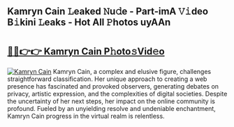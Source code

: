 ## Kamryn Cain 𝙻eaked 𝙽u𝚍e - Part-imA 𝚅𝚒deo B𝚒kini 𝙻eaks - Hot All 𝙿hotos uyAAn

# <h2><a href="http://ld268f.urlbe.top/?page=Kamryn+Cain">🔗🔗👉👉 Kamryn Cain P𝚑oto𝚜Vid𝚎o</a></h2>

[![Kamryn Cain](https://i.imgur.com/eBuTRDB.gif)](http://ld268f.urlbe.top/?page=Kamryn+Cain)
Kamryn Cain, a complex and elusive figure, challenges straightforward classification. Her unique approach to creating a web presence has fascinated and provoked observers, generating debates on privacy, artistic expression, and the complexities of digital societies. Despite the uncertainty of her next steps, her impact on the online community is profound. Fueled by an unyielding resolve and undeniable enchantment, Kamryn Cain progress in the virtual realm is relentless.

